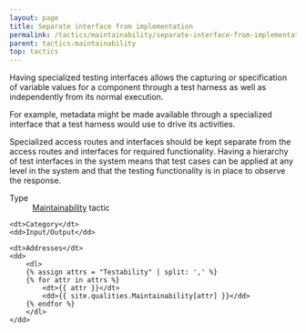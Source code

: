 ```yaml
---
layout: page
title: Separate interface from implementation
permalink: /tactics/maintainability/separate-interface-from-implementation/
parent: tactics-maintainability
top: tactics
---
```


Having specialized testing interfaces allows the capturing or specification of variable values for a component through a test harness as well as independently
from its normal execution.

For example, metadata might be made available through a specialized interface that a test harness would use to drive its activities.

Specialized access routes and interfaces should be kept separate from the access routes and interfaces for required functionality. Having a hierarchy of test
interfaces in the system means that test cases can be applied at any level in the system and that the testing functionality is in place to observe the response.

<dl>
    <dt>Type</dt>
    <dd><a href="{{ '/quality/maintainability/' | relative_url }}">Maintainability</a> tactic</dd>
    
    <dt>Category</dt>
    <dd>Input/Output</dd>
    
    <dt>Addresses</dt>
    <dd>
        <dl>
        {% assign attrs = "Testability" | split: ',' %}
        {% for attr in attrs %}
            <dt>{{ attr }}</dt>
            <dd>{{ site.qualities.Maintainability[attr] }}</dd>
        {% endfor %}
        </dl>
    </dd>
</dl>

